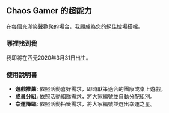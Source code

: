 ## Chaos Gamer 的超能力

在每個充滿笑聲歡聚的場合，我願成為您的絕佳控場搭檔。

### 哪裡找到我

我即將在西元2020年3月31日出生。

### 使用說明書

* **遊戲推薦:** 依照活動喜好需求，即時獻策適合的團康或桌上遊戲。
* **成員分組:** 依照活動組隊需求，將大家編號並自動分配組別。
* **幸運降臨:** 依照活動抽籤需求，將大家編號並選出幸運之星。

